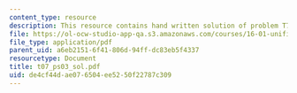 ```yaml
---
content_type: resource
description: This resource contains hand written solution of problem T7.
file: https://ol-ocw-studio-app-qa.s3.amazonaws.com/courses/16-01-unified-engineering-i-ii-iii-iv-fall-2005-spring-2006/de4cf44dae076504ee5250f22787c309_t07_ps03_sol.pdf
file_type: application/pdf
parent_uid: a6eb2151-6f41-806d-94ff-dc83eb5f4337
resourcetype: Document
title: t07_ps03_sol.pdf
uid: de4cf44d-ae07-6504-ee52-50f22787c309
---
```

